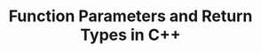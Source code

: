 ---
id: c++-function-parameters-and-return-types
title: Function Parameters and Return Types in C++
sidebar_label: Function Parameters and Return Types in C++
sidebar_position: 2
tags:
  [
    c++,
    programming,
    c++ features,
    c++ functions
    function parameters,
    function return types
  ]
description: In this tutorial, we will learn about function parameters and return types in the C++ programming language. We will explore how to define and use parameters, the different types of return values, and how to handle multiple parameters. By understanding function parameters and return types, you will be able to create more flexible and powerful functions in your C++ programs.
---
